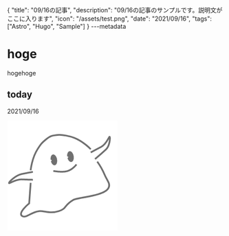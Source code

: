 {
  "title": "09/16の記事",
  "description": "09/16の記事のサンプルです。説明文がここに入ります",
  "icon": "/assets/test.png",
  "date": "2021/09/16",
  "tags": ["Astro", "Hugo", "Sample"]
}
---metadata

# hoge
hogehoge

## today
2021/09/16

![img](/assets/test.png)